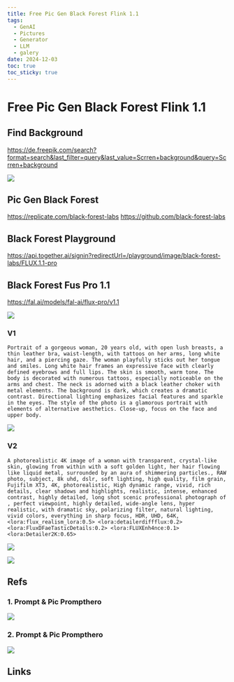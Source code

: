 ```yaml
---
title: Free Pic Gen Black Forest Flink 1.1
tags:
  - GenAI
  - Pictures
  - Generator
  - LLM
  - galery
date: 2024-12-03
toc: true
toc_sticky: true
---
```


# Free Pic Gen Black Forest Flink 1.1

## Find Background 

<https://de.freepik.com/search?format=search&last_filter=query&last_value=Scrren+background&query=Scrren+background>

![](../_asset/2024-11-30-freepic_image_1.jpeg)

## Pic Gen Black Forest

<https://replicate.com/black-forest-labs>
https://github.com/black-forest-labs

## Black Forest Playground

https://api.together.ai/signin?redirectUrl=/playground/image/black-forest-labs/FLUX.1.1-pro

## Black Forest Fus Pro 1.1

https://fal.ai/models/fal-ai/flux-pro/v1.1

![](../_asset/2024-11-30-freepic_image_2.jpeg)

### V1

```
Portrait of a gorgeous woman, 20 years old, with open lush breasts, a thin leather bra, waist-length, with tattoos on her arms, long white hair, and a piercing gaze. The woman playfully sticks out her tongue and smiles. Long white hair frames an expressive face with clearly defined eyebrows and full lips. The skin is smooth, warm tone. The body is decorated with numerous tattoos, especially noticeable on the arms and chest. The neck is adorned with a black leather choker with metal elements. The background is dark, which creates a dramatic contrast. Directional lighting emphasizes facial features and sparkle in the eyes. The style of the photo is a glamorous portrait with elements of alternative aesthetics. Close-up, focus on the face and upper body.

```

![](../_asset/2024-11-30-freepic_image_3.jpeg)
### V2 
```
A photorealistic 4K image of a woman with transparent, crystal-like skin, glowing from within with a soft golden light, her hair flowing like liquid metal, surrounded by an aura of shimmering particles., RAW photo, subject, 8k uhd, dslr, soft lighting, high quality, film grain, Fujifilm XT3, 4K, photorealistic, High dynamic range, vivid, rich details, clear shadows and highlights, realistic, intense, enhanced contrast, highly detailed, long shot scenic professional photograph of , perfect viewpoint, highly detailed, wide-angle lens, hyper realistic, with dramatic sky, polarizing filter, natural lighting, vivid colors, everything in sharp focus, HDR, UHD, 64K, <lora:flux_realism_lora:0.5> <lora:detailerdiffflux:0.2> <lora:FluxDFaeTasticDetails:0.2> <lora:FLUXEnh4nce:0.1> <lora:Detailer2K:0.65>

```

![](../_asset/2024-11-30-freepic_image_4.jpeg)

![](../_asset/2024-11-30-freepic_image_5.jpeg)


## Refs


### 1. Prompt & Pic  Prompthero 

![](../_asset/2024-11-30-freepic_image_6.jpeg)

### 2. Prompt & Pic Prompthero 

![](../_asset/2024-11-30-freepic_image_7.jpeg)


## Links
